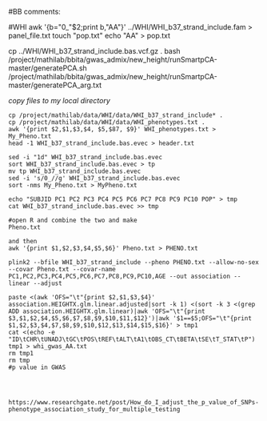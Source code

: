 #BB comments:

#WHI
awk '{b="0_"$2;print b,"AA"}' ../WHI/WHI_b37_strand_include.fam > panel_file.txt
touch "pop.txt"
echo "AA" > pop.txt

cp ../WHI/WHI_b37_strand_include.bas.vcf.gz .
bash /project/mathilab/bbita/gwas_admix/new_height/runSmartpCA-master/generatePCA.sh /project/mathilab/bbita/gwas_admix/new_height/runSmartpCA-master/generatePCA_arg.txt

*copy files to my local directory*
```
cp /project/mathilab/data/WHI/data/WHI_b37_strand_include* .
cp /project/mathilab/data/WHI/data/WHI_phenotypes.txt .
awk '{print $2,$1,$3,$4, $5,$87, $9}' WHI_phenotypes.txt > My_Pheno.txt
head -1 WHI_b37_strand_include.bas.evec > header.txt

sed -i "1d" WHI_b37_strand_include.bas.evec
sort WHI_b37_strand_include.bas.evec > tp
mv tp WHI_b37_strand_include.bas.evec
sed -i 's/0_//g' WHI_b37_strand_include.bas.evec
sort -nms My_Pheno.txt > MyPheno.txt

echo "SUBJID PC1 PC2 PC3 PC4 PC5 PC6 PC7 PC8 PC9 PC10 POP" > tmp
cat WHI_b37_strand_include.bas.evec >> tmp

#open R and combine the two and make 
Pheno.txt

and then
awk '{print $1,$2,$3,$4,$5,$6}' Pheno.txt > PHENO.txt

plink2 --bfile WHI_b37_strand_include --pheno PHENO.txt --allow-no-sex --covar Pheno.txt --covar-name PC1,PC2,PC3,PC4,PC5,PC6,PC7,PC8,PC9,PC10,AGE --out association --linear --adjust

paste <(awk 'OFS="\t"{print $2,$1,$3,$4}' association.HEIGHTX.glm.linear.adjusted|sort -k 1) <(sort -k 3 <(grep ADD association.HEIGHTX.glm.linear)|awk 'OFS="\t"{print $3,$1,$2,$4,$5,$6,$7,$8,$9,$10,$11,$12}')|awk '$1==$5;OFS="\t"{print $1,$2,$3,$4,$7,$8,$9,$10,$12,$13,$14,$15,$16}' > tmp1
cat <(echo -e "ID\tCHR\tUNADJ\tGC\tPOS\tREF\tALT\tA1\tOBS_CT\tBETA\tSE\tT_STAT\tP") tmp1 > whi_gwas_AA.txt
rm tmp1
rm tmp
#p value in GWAS




https://www.researchgate.net/post/How_do_I_adjust_the_p_value_of_SNPs-phenotype_association_study_for_multiple_testing
